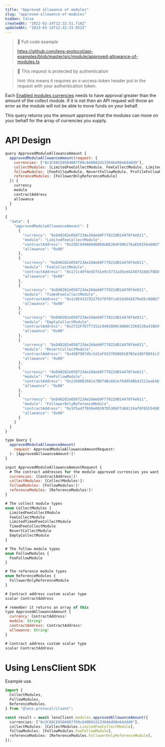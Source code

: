 ```yaml
---
title: "Approved allowance of modules"
slug: "approved-allowance-of-modules"
hidden: false
createdAt: "2022-02-24T12:32:51.716Z"
updatedAt: "2023-03-14T12:42:33.952Z"
---
```


> 📘 Full code example
>
> <https://github.com/lens-protocol/api-examples/blob/master/src/module/approved-allowance-of-modules.ts>

> 🚧 This request is protected by authentication
>
> hint: this means it requires an x-access-token header put in the request with your authentication token.

Each [Enabled modules currencies](doc:enabled-modules-currencies) needs to have approval greater than the amount of the collect module. If it is not then an API request will throw an error as the module will not be able to move funds on your behalf.

This query returns you the amount approved that the modules can move on your behalf for the array of currencies you supply.

# API Design

```javascript Example operation
query ApprovedModuleAllowanceAmount {
  approvedModuleAllowanceAmount(request: {
    currencies: ["0x3C68CE8504087f89c640D02d133646d98e64ddd9"],
    collectModules: [LimitedFeeCollectModule, FeeCollectModule, LimitedTimedFeeCollectModule, TimedFeeCollectModule, FreeCollectModule, RevertCollectModule],
    followModules: [FeeFollowModule, RevertFollowModule, ProfileFollowModule],
    referenceModules: [FollowerOnlyReferenceModule]
  }) {
    currency
    module
    contractAddress
    allowance
  }
}
```

```javascript Example response
{
  "data": {
    "approvedModuleAllowanceAmount": [
      {
        "currency": "0xD40282e050723Ae26Aeb0F77022dB14470f4e011",
        "module": "LimitedFeeCollectModule",
        "contractAddress": "0x25DC6498A9d6Bb8eDE2A4Fd96276aEb9256a60b7",
        "allowance": "0x00"
      },
      {
        "currency": "0xD40282e050723Ae26Aeb0F77022dB14470f4e011",
        "module": "FeeCollectModule",
        "contractAddress": "0x171c49f4e5Ef41e9c5731a35ed42487d168CF8Db",
        "allowance": "0x00"
      },
      {
        "currency": "0xD40282e050723Ae26Aeb0F77022dB14470f4e011",
        "module": "TimedFeeCollectModule",
        "contractAddress": "0x1c8E432C93276370fBfceD16d842670eEEc06B67",
        "allowance": "0x00"
      },
      {
        "currency": "0xD40282e050723Ae26Aeb0F77022dB14470f4e011",
        "module": "EmptyCollectModule",
        "contractAddress": "0x2732FfD7f7352c9492089C40A0C3368220a438D4",
        "allowance": "0x00"
      },
      {
        "currency": "0xD40282e050723Ae26Aeb0F77022dB14470f4e011",
        "module": "RevertCollectModule",
        "contractAddress": "0x45B7907d5c5d2aF9157898601B7B3e18670891c3",
        "allowance": "0x00"
      },
      {
        "currency": "0xD40282e050723Ae26Aeb0F77022dB14470f4e011",
        "module": "FeeFollowModule",
        "contractAddress": "0x2268063b81e7BDf4Bc681ef6d054Bbd1513aaE4A",
        "allowance": "0x00"
      },
      {
        "currency": "0xD40282e050723Ae26Aeb0F77022dB14470f4e011",
        "module": "FollowerOnlyReferenceModule",
        "contractAddress": "0x1F5a47fE69e09397D5386FfdA9134afDF6555498",
        "allowance": "0x00"
      }
    ]
  }
}
```

```javascript Query interface
type Query {
  approvedModuleAllowanceAmount(
    request: ApprovedModuleAllowanceAmountRequest!
  ): [ApprovedAllowanceAmount!]!
}
```

```javascript Request
input ApprovedModuleAllowanceAmountRequest {
  # The contract addresses for the module approved currencies you want to find information on about the user
  currencies: [ContractAddress!]!
  collectModules: [CollectModules!]!
  followModules: [FollowModules!]!
  referenceModules: [ReferenceModules!]!
}

# The collect module types
enum CollectModules {
  LimitedFeeCollectModule
  FeeCollectModule
  LimitedTimedFeeCollectModule
  TimedFeeCollectModule
  RevertCollectModule
  EmptyCollectModule
}

# The follow module types
enum FollowModules {
  FeeFollowModule
}

# The reference module types
enum ReferenceModules {
  FollowerOnlyReferenceModule
}

# Contract address custom scalar type
scalar ContractAddress
```

```javascript Response
# remember it returns an array of this
type ApprovedAllowanceAmount {
  currency: ContractAddress!
  module: String!
  contractAddress: ContractAddress!
  allowance: String!
}

# Contract address custom scalar type
scalar ContractAddress
```

#

# Using LensClient SDK

Example use.

```typescript
import {
  CollectModules,
  FollowModules,
  ReferenceModules,
} from "@lens-protocol/client";

const result = await lensClient.modules.approvedAllowanceAmount({
  currencies: ["0x3C68CE8504087f89c640D02d133646d98e64ddd9"],
  collectModules: [CollectModules.LimitedFeeCollectModule],
  followModules: [FollowModules.FeeFollowModule],
  referenceModules: [ReferenceModules.FollowerOnlyReferenceModule],
});
```
